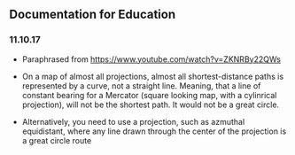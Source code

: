 ## Documentation for Education

### 11.10.17
- Paraphrased from https://www.youtube.com/watch?v=ZKNRBy22QWs
- On a map of almost all projections, almost all shortest-distance paths is represented by a curve, not a straight line.
Meaning, that a line of constant bearing for a Mercator (square looking map, with a cylinrical projection), will not be the shortest path. It would not be a great circle.

- Alternatively, you need to use a projection, such as azmuthal equidistant, where any line drawn through the center of the projection is a great circle route